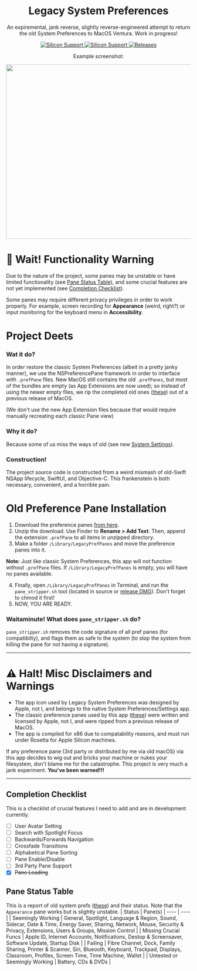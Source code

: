 <h1 align="center" style="">Legacy System Preferences</h1>
<p align="center">
An expiremental, jank reverse, slightly reverse-engineered attempt to return the old System Preferences to MacOS Ventura. Work in progress!
</p>
<p align="center">
<a href="">
       <img alt="Silicon Support" src="https://img.shields.io/badge/Support-MacOS_Ventura_13.0+-orange.svg"/>
    </a>
        <a href="">
       <img alt="Silicon Support" src="https://img.shields.io/badge/Status-Jank-white.svg"/>
    </a>
    <a href="https://github.com/BitesPotatoBacks/LegacySystemPreferences/releases">
        <img alt="Releases" src="https://img.shields.io/github/release/BitesPotatoBacks/LegacySystemPreferences.svg"/>
    </a>
      <!--
    <a href="https://github.com/BitesPotatoBacks/LegacySystemPreferences/stargazers">
        <img alt="Stars" src="https://img.shields.io/github/stars/BitesPotatoBacks/LegacySystemPreferences.svg"/>
    </a>
    -->
</p>

<p align="center">
Example screenshot:
</p>


<p align="center">
<img src="https://user-images.githubusercontent.com/83843298/201423236-261cd319-a289-4ddd-8ed3-7f213dcc15a6.png" width="548" height="474">
</p>

# :wave: Wait! Functionality Warning
Due to the nature of the project, some panes may be unstable or have limited functionality (see [Pane Status Table](#pane-status-table)), and some crucial features are not yet implemented (see [Completion Checklist](#completion-checklist)).

Some panes may require different privacy privileges in order to work properly. For example, screen recording for **Appearance** (weird, right?) or input monitoring for the keyboard menu in **Accessibility**.

# Project Deets
### Wat it do?
In order restore the classic System Preferences (albeit in a pretty janky manner), we use the NSPreferencePane framework in order to interface with `.prefPane` files. New MacOS still contains the old `.prefPanes`, but most of the bundles are empty (as App Extensions are now used); so instead of using the newer empty files, we rip the completed old ones ([these](https://drive.google.com/drive/folders/1XXXov0TvGNJbwaqKJWsqp0x2cYOKh099?usp=share_link)) out of a previous release of MacOS.

(We don't use the new App Extension files because that would require manually recreating each classic Pane view) 

### Why it do?
Because some of us miss the ways of old (see new [System Settings](https://9to5mac.com/2022/06/06/macos-13-ventura-system-settings-first-look/)).

### Construction!
The project source code is constructed from a weird mismash of old-Swift NSApp lifecycle, SwiftUI, and Objective-C. This frankenstein is both necessary, convenient, and a horrible pain.

# Old Preference Pane Installation
1. Download the preference panes [from here](https://drive.google.com/drive/folders/1XXXov0TvGNJbwaqKJWsqp0x2cYOKh099?usp=share_link).
2. Unzip the download. Use Finder to **Rename > Add Text**. Then, append the extension `.prefPane` to all items in unzipped directory.
3. Make a folder `/Library/LegacyPrefPanes` and move the preference panes into it. 

**Note:** Just like classic System Preferences, this app will not function without `.prefPane` files. If `/Library/LegacyPrefPanes` is empty, you will have no panes available. 

4. Finally, open `/Library/LegacyPrefPanes` in Terminal, and run the `pane_stripper.sh` tool (located in source or [release DMG](https://github.com/BitesPotatoBacks/LegacySystemPreferences/releases)). Don't forget to chmod it first!
5. NOW, YOU ARE READY.

### Waitaminute! What does `pane_stripper.sh` do?
`pane_stripper.sh` removes the code signature of all pref panes (for compatibilty), and flags them as safe to the system (to stop the system from killing the pane for not having a signature).


___

# :warning: Halt! Misc Disclaimers and Warnings
- The app icon used by Legacy System Preferences was designed by Apple, not I, and belongs to the native System Preferences/Settings app.
- The classic preference panes used by this app ([these](https://drive.google.com/drive/folders/1XXXov0TvGNJbwaqKJWsqp0x2cYOKh099?usp=share_link)) were written and licensed by Apple, not I, and were ripped from a previous release of MacOS.
- The app is compiled for x86 due to compatability reasons, and must run under Rosetta for Apple Silicon machines.

If any preference pane (3rd party or distributed by me via old macOS) via this app decides to wig out and bricks your machine or nukes your filesystem, don't blame me for the catastrophe. This project is very much a jank experiment. **You've been warned!!!**

___

## Completion Checklist
This is a checklist of crucial features I need to add and are in development currently.
- [ ] User Avatar Setting
- [ ] Search with Spotlight Focus
- [ ] Backwards/Forwards Navigation
- [ ] Crossfade Transitions
- [ ] Alphabetical Pane Sorting
- [ ] Pane Enable/Disable
- [ ] 3rd Party Pane Support
- [X] ~~Pane Loading~~

## Pane Status Table
This is a report of old system prefs ([these](https://drive.google.com/drive/folders/1XXXov0TvGNJbwaqKJWsqp0x2cYOKh099?usp=share_link)) and their status. Note that the `Appearance` pane works but is slightly unstable.
| Status | Pane(s)
| ---- | ---- |
| Seemingly Working | General, Spotlight, Language & Region, Sound, Sidecar, Date & Time, Energy Saver, Sharing, Network, Mouse, Security & Privacy, Extensions, Users & Groups, Mission Control |
| Missing Crucial Funcs | Apple ID, Internet Accounts, Notifications, Destop & Screensaver, Software Update, Startup Disk |
| Failing | Fibre Channel, Dock, Family Sharing, Printer & Scanner, Siri, Blueooth, Keyboard, Trackpad, Displays, Classroom, Profiles, Screen Time, Time Machine, Wallet |
| Untested or Seemingly Working | Battery, CDs & DVDs |
